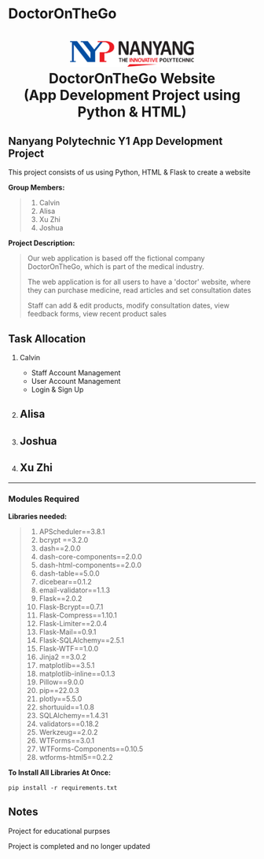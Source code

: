# DoctorOnTheGo

<h1 align="center">
    <img src="nyplogo.png" style="width: 50%; height: auto;" alt="NYP logo">
    <br>
    DoctorOnTheGo Website
    <br>
    (App Development Project using Python & HTML)
</h1>

## Nanyang Polytechnic Y1 App Development Project
This project consists of us using Python, HTML & Flask to create a website

**Group Members:**
>1. Calvin
>2. Alisa
>3. Xu Zhi
>4. Joshua

**Project Description:**

>Our web application is based off the fictional company DoctorOnTheGo, which is part of the medical industry.
>
>The web application is for all users to have a 'doctor' website, where they can purchase medicine, read articles and set consultation dates
>
>Staff can add & edit products, modify consultation dates, view feedback forms, view recent product sales

## Task Allocation
1. Calvin
    - Staff Account Management
    - User Account Management
    - Login & Sign Up

2. Alisa
    - 

3. Joshua
    -

4. Xu Zhi
    - 

---
### Modules Required

**Libraries needed:**

>1. APScheduler==3.8.1
>2. bcrypt ==3.2.0
>3. dash==2.0.0
>4. dash-core-components==2.0.0
>5. dash-html-components==2.0.0
>6. dash-table==5.0.0
>7. dicebear==0.1.2
>8. email-validator==1.1.3
>9. Flask==2.0.2
>10. Flask-Bcrypt==0.7.1
>11. Flask-Compress==1.10.1
>12. Flask-Limiter==2.0.4
>13. Flask-Mail==0.9.1
>14. Flask-SQLAlchemy==2.5.1
>15. Flask-WTF==1.0.0
>16. Jinja2 ==3.0.2
>17. matplotlib==3.5.1
>18. matplotlib-inline==0.1.3
>19. Pillow==9.0.0
>20. pip==22.0.3
>21. plotly==5.5.0
>22. shortuuid==1.0.8
>23. SQLAlchemy==1.4.31
>24. validators==0.18.2
>25. Werkzeug==2.0.2
>26. WTForms==3.0.1
>27. WTForms-Components==0.10.5
>28. wtforms-html5==0.2.2

**To Install All Libraries At Once:**

```
pip install -r requirements.txt
```

## Notes

Project for educational purpses

Project is completed and no longer updated
